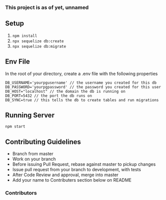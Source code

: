 ### This project is as of yet, unnamed

## Setup
1) `npm install`
2) `npx sequelize db:create`
3) `npx sequelize db:migrate`

## Env File
In the root of your directory, create a .env file with the following properties
```
DB_USERNAME='yourpgusername' // the username you created for this db
DB_PASSWORD='yourpgpassword' // the password you created for this user
DB_HOST="localhost" // the domain the db is running on
DB_PORT=5432 // the port the db runs on
DB_SYNC=true // this tells the db to create tables and run migrations
```

## Running Server
`npm start`

## Contributing Guidelines
* Branch from master
* Work on your branch
* Before issuing Pull Request, rebase against master to pickup changes
* Issue pull request from your branch to development, with tests
* After Code Review and approval, merge into master
* Add your name to Contributers section below on README


### Contributors
